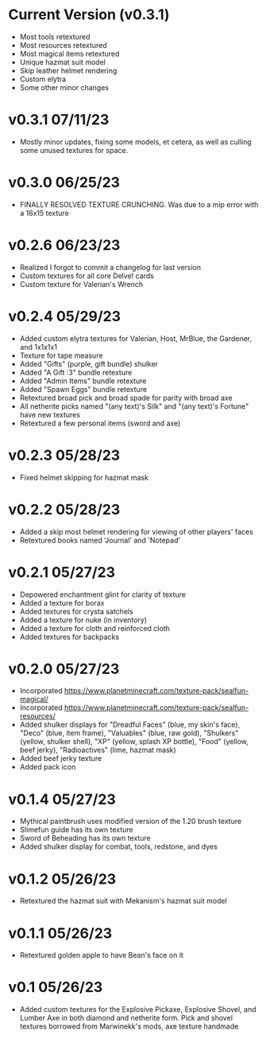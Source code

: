 # Current Version (v0.3.1)
- Most tools retextured
- Most resources retextured
- Most magical items retextured
- Unique hazmat suit model
- Skip leather helmet rendering
- Custom elytra
- Some other minor changes

# v0.3.1 07/11/23
- Mostly minor updates, fixing some models, et cetera, as well as culling some unused textures for space.

# v0.3.0 06/25/23
- FINALLY RESOLVED TEXTURE CRUNCHING. Was due to a mip error with a 16x15 texture

# v0.2.6 06/23/23
- Realized I forgot to commit a changelog for last version
- Custom textures for all core Delve! cards
- Custom texture for Valerian's Wrench

# v0.2.4 05/29/23
- Added custom elytra textures for Valerian, Host, MrBlue, the Gardener, and 1x1x1x1
- Texture for tape measure
- Added "Gifts" (purple, gift bundle) shulker
- Added "A Gift :3" bundle retexture
- Added "Admin Items" bundle retexture
- Added "Spawn Eggs" bundle retexture
- Retextured broad pick and broad spade for parity with broad axe
- All netherite picks named "(any text)'s Silk" and "(any text)'s Fortune" have new textures
- Retextured a few personal items (sword and axe)

# v0.2.3 05/28/23
- Fixed helmet skipping for hazmat mask

# v0.2.2 05/28/23
- Added a skip most helmet rendering for viewing of other players' faces
- Retextured books named 'Journal' and 'Notepad'

# v0.2.1 05/27/23
- Depowered enchantment glint for clarity of texture
- Added a texture for borax
- Added textures for crysta satchels
- Added a texture for nuke (in inventory)
- Added a texture for cloth and reinforced cloth
- Added textures for backpacks

# v0.2.0 05/27/23
- Incorporated https://www.planetminecraft.com/texture-pack/sealfun-magical/
- Incorporated https://www.planetminecraft.com/texture-pack/sealfun-resources/
- Added shulker displays for "Dreadful Faces" (blue, my skin's face), "Deco" (blue, item frame), "Valuables" (blue, raw gold), "Shulkers" (yellow, shulker shell), "XP" (yellow, splash XP bottle), "Food" (yellow, beef jerky), "Radioactives" (lime, hazmat mask)
- Added beef jerky texture
- Added pack icon

# v0.1.4 05/27/23
- Mythical paintbrush uses modified version of the 1.20 brush texture
- Slimefun guide has its own texture
- Sword of Beheading has its own texture
- Added shulker display for combat, tools, redstone, and dyes
 
# v0.1.2 05/26/23
- Retextured the hazmat suit with Mekanism's hazmat suit model

# v0.1.1 05/26/23
- Retextured golden apple to have Bean's face on it

# v0.1 05/26/23
- Added custom textures for the Explosive Pickaxe, Explosive Shovel, and Lumber Axe in both diamond and netherite form. Pick and shovel textures borrowed from Marwinekk's mods, axe texture handmade
